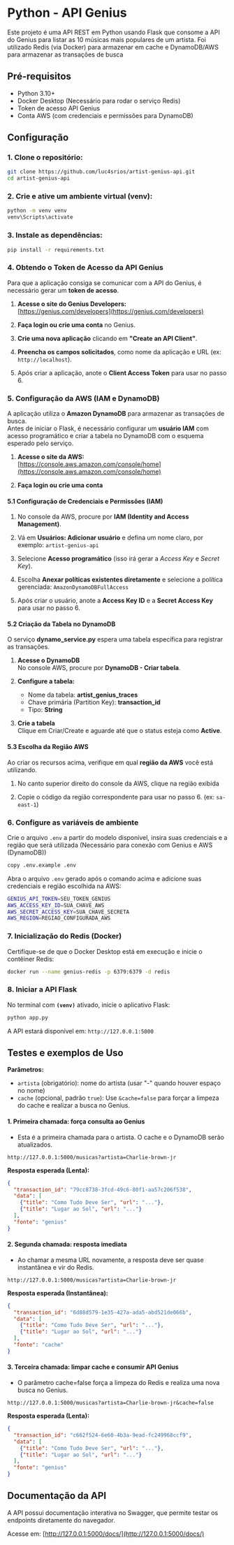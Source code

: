 # Python - API Genius

Este projeto é uma API REST em Python usando Flask que consome a API do Genius para listar as 10 músicas mais populares de um artista. Foi utilizado Redis (via Docker) para armazenar em cache e DynamoDB/AWS para armazenar as transações de busca

## Pré-requisitos

* Python 3.10+
* Docker Desktop (Necessário para rodar o serviço Redis)
* Token de acesso API Genius
* Conta AWS (com credenciais e permissões para DynamoDB)

## Configuração

### 1. Clone o repositório:

```bash
git clone https://github.com/luc4srios/artist-genius-api.git
cd artist-genius-api
```

### 2. Crie e ative um ambiente virtual (venv):

```bash
python -m venv venv
venv\Scripts\activate
```

### 3. Instale as dependências:

```bash
pip install -r requirements.txt
```
### 4. Obtendo o Token de Acesso da API Genius

Para que a aplicação consiga se comunicar com a API do Genius, é necessário gerar um **token de acesso**.

1. **Acesse o site do Genius Developers:**  
 [https://genius.com/developers](https://genius.com/developers)
2. **Faça login ou crie uma conta** no Genius.

3. **Crie uma nova aplicação** clicando em **"Create an API Client"**.

4. **Preencha os campos solicitados**, como nome da aplicação e URL (ex: `http://localhost`).

5. Após criar a aplicação, anote o **Client Access Token** para usar no passo 6.


### 5. Configuração da AWS (IAM e DynamoDB)

A aplicação utiliza o **Amazon DynamoDB** para armazenar as transações de busca.  
Antes de iniciar o Flask, é necessário configurar um **usuário IAM** com acesso programático e criar a tabela no DynamoDB com o esquema esperado pelo serviço.

1. **Acesse o site da AWS:**  
 [https://console.aws.amazon.com/console/home](https://console.aws.amazon.com/console/home)


2. **Faça login ou crie uma conta**

#### 5.1 Configuração de Credenciais e Permissões (IAM)

1. No console da AWS, procure por **IAM (Identity and Access Management)**.

2. Vá em **Usuários: Adicionar usuário** e defina um nome claro, por exemplo:  `artist-genius-api`

3. Selecione **Acesso programático** (isso irá gerar a *Access Key* e *Secret Key*).

4. Escolha **Anexar políticas existentes diretamente** e selecione a política gerenciada: `AmazonDynamoDBFullAccess`  

5. Após criar o usuário, anote a **Access Key ID** e a **Secret Access Key** para usar no passo 6.  

#### 5.2 Criação da Tabela no DynamoDB

O serviço **dynamo_service.py** espera uma tabela específica para registrar as transações.
1. **Acesse o DynamoDB**  
   No console AWS, procure por **DynamoDB - Criar tabela**.

2. **Configure a tabela:**  
    - Nome da tabela: **artist_genius_traces**
    - Chave primária (Partition Key): **transaction_id**
    - Tipo: **String**

3. **Crie a tabela**  
   Clique em Criar/Create e aguarde até que o status esteja como **Active**.

#### 5.3 Escolha da Região AWS

Ao criar os recursos acima, verifique em qual **região da AWS** você está utilizando.
1. No canto superior direito do console da AWS, clique na região exibida

2. Copie o código da região correspondente para usar no passo 6. (ex: `sa-east-1`)


### 6. Configure as variáveis de ambiente

Crie o arquivo `.env` a partir do modelo disponível, insira suas credenciais e a região que será utilizada (Necessário para conexão com Genius e AWS (DynamoDB))

```bash
copy .env.example .env
```
Abra o arquivo `.env` gerado após o comando acima e adicione suas credenciais e região escolhida na AWS: 
```bash
GENIUS_API_TOKEN=SEU_TOKEN_GENIUS
AWS_ACCESS_KEY_ID=SUA_CHAVE_AWS
AWS_SECRET_ACCESS_KEY=SUA_CHAVE_SECRETA
AWS_REGION=REGIAO_CONFIGURADA_AWS
```

### 7. Inicialização do Redis (Docker)

Certifique-se de que o Docker Desktop está em execução e inicie o contêiner Redis:

```bash
docker run --name genius-redis -p 6379:6379 -d redis
```

### 8. Iniciar a API Flask

No terminal com **`(venv)`** ativado, inicie o aplicativo Flask:

```bash
python app.py
```

A API estará disponível em: `http://127.0.0.1:5000`

## Testes e exemplos de Uso

**Parâmetros:**

* `artista` (obrigatório): nome do artista (usar "-" quando houver espaço no nome)
* `cache` (opcional, padrão `true`): Use `&cache=false` para forçar a limpeza do cache e realizar a busca no Genius.

#### 1. Primeira chamada: força consulta ao Genius
* Esta é a primeira chamada para o artista. O cache e o DynamoDB serão atualizados.

```
http://127.0.0.1:5000/musicas?artista=Charlie-brown-jr
```

**Resposta esperada (Lenta):**

```json
{
  "transaction_id": "79cc8738-3fcd-49c6-80f1-aa57c206f538",
  "data": [
    {"title": "Como Tudo Deve Ser", "url": "..."},
    {"title": "Lugar ao Sol", "url": "..."}
  ],
  "fonte": "genius"
}
```

#### 2. Segunda chamada: resposta imediata
* Ao chamar a mesma URL novamente, a resposta deve ser quase instantânea e vir do Redis.

```
http://127.0.0.1:5000/musicas?artista=Charlie-brown-jr
```

**Resposta esperada (Instantânea):**

```json
{
  "transaction_id": "6d88d579-1e35-427a-ada5-abd521de066b",
  "data": [
    {"title": "Como Tudo Deve Ser", "url": "..."},
    {"title": "Lugar ao Sol", "url": "..."}
  ],
  "fonte": "cache"
}
```

#### 3. Terceira chamada: limpar cache e consumir API Genius
* O parâmetro cache=false força a limpeza do Redis e realiza uma nova busca no Genius.

```
http://127.0.0.1:5000/musicas?artista=Charlie-brown-jr&cache=false
```

**Resposta esperada (Lenta):**

```json
{
  "transaction_id": "c662f524-6e60-4b3a-9ead-fc249968ccf9",
  "data": [
    {"title": "Como Tudo Deve Ser", "url": "..."},
    {"title": "Lugar ao Sol", "url": "..."}
  ],
  "fonte": "genius"
}
```

## Documentação da API

A API possui documentação interativa no Swagger, que permite testar os endpoints diretamente do navegador.

Acesse em: [http://127.0.0.1:5000/docs/](http://127.0.0.1:5000/docs/)